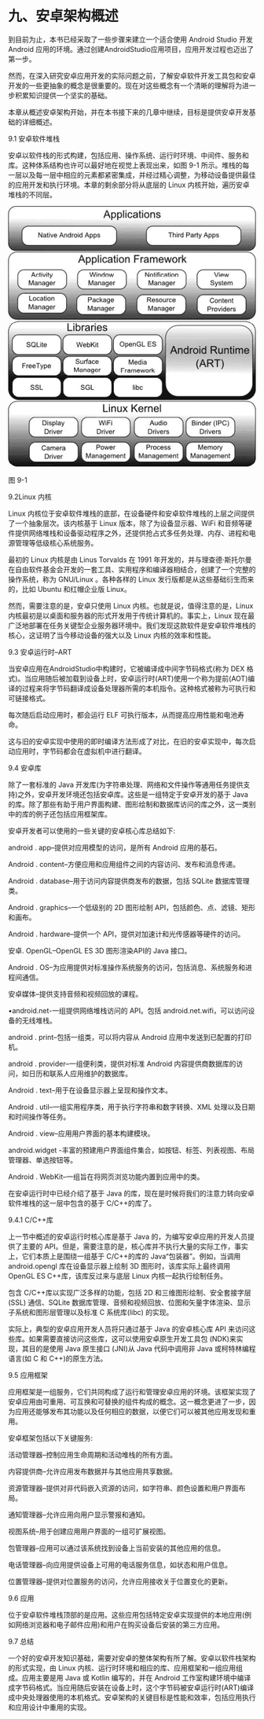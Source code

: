 # 九、安卓架构概述

到目前为止，本书已经采取了一些步骤来建立一个适合使用 Android Studio 开发 Android 应用的环境。通过创建AndroidStudio应用项目，应用开发过程也迈出了第一步。

然而，在深入研究安卓应用开发的实际问题之前，了解安卓软件开发工具包和安卓开发的一些更抽象的概念是很重要的。现在对这些概念有一个清晰的理解将为进一步积累知识提供一个坚实的基础。

本章从概述安卓架构开始，并在本书接下来的几章中继续，目标是提供安卓开发基础的详细概述。

9.1 安卓软件堆栈

安卓以软件栈的形式构建，包括应用、操作系统、运行时环境、中间件、服务和库。这种体系结构也许可以最好地在视觉上表现出来，如图 9-1 所示。堆栈的每一层以及每一层中相应的元素都紧密集成，并经过精心调整，为移动设备提供最佳的应用开发和执行环境。本章的剩余部分将从底层的 Linux 内核开始，遍历安卓堆栈的不同层。

![](img/Image2438.jpg)

图 9-1

9.2Linux 内核

Linux 内核位于安卓软件堆栈的底部，在设备硬件和安卓软件堆栈的上层之间提供了一个抽象层次。该内核基于 Linux 版本，除了为设备显示器、WiFi 和音频等硬件提供网络堆栈和设备驱动程序之外，还提供抢占式多任务处理、内存、进程和电源管理等低级核心系统服务。

最初的 Linux 内核是由 Linus Torvalds 在 1991 年开发的，并与理查德·斯托尔曼在自由软件基金会开发的一套工具、实用程序和编译器相结合，创建了一个完整的操作系统，称为 GNU/Linux 。各种各样的 Linux 发行版都是从这些基础衍生而来的，比如 Ubuntu 和红帽企业版 Linux。

然而，需要注意的是，安卓只使用 Linux 内核。也就是说，值得注意的是，Linux 内核最初是以桌面和服务器的形式开发用于传统计算机的。事实上，Linux 现在最广泛地部署在任务关键型企业服务器环境中。我们发现这款软件是安卓软件堆栈的核心，这证明了当今移动设备的强大以及 Linux 内核的效率和性能。

9.3 安卓运行时–ART

当安卓应用在AndroidStudio中构建时，它被编译成中间字节码格式(称为 DEX 格式)。当应用随后被加载到设备上时，安卓运行时(ART)使用一个称为提前(AOT)编译的过程来将字节码翻译成设备处理器所需的本机指令。这种格式被称为可执行和可链接格式。

每次随后启动应用时，都会运行 ELF 可执行版本，从而提高应用性能和电池寿命。

这与旧的安卓实现中使用的即时编译方法形成了对比，在旧的安卓实现中，每次启动应用时，字节码都会在虚拟机中进行翻译。

9.4 安卓库

除了一套标准的 Java 开发库(为字符串处理、网络和文件操作等通用任务提供支持)之外，安卓开发环境还包括安卓库。这些是一组特定于安卓开发的基于 Java 的库。除了那些有助于用户界面构建、图形绘制和数据库访问的库之外，这一类别中的库的例子还包括应用框架库。

安卓开发者可以使用的一些关键的安卓核心库总结如下:

android . app–提供对应用模型的访问，是所有 Android 应用的基石。

Android . content–方便应用和应用组件之间的内容访问、发布和消息传递。

Android . database–用于访问内容提供商发布的数据，包括 SQLite 数据库管理类。

Android . graphics–一个低级别的 2D 图形绘制 API，包括颜色、点、滤镜、矩形和画布。

Android . hardware–提供一个 API，提供对加速计和光传感器等硬件的访问。

安卓. OpenGL–OpenGL ES 3D 图形渲染API的 Java 接口。

Android . OS–为应用提供对标准操作系统服务的访问，包括消息、系统服务和进程间通信。

安卓媒体–提供支持音频和视频回放的课程。

•android.net-一组提供网络堆栈访问的 API。包括 android.net.wifi，可以访问设备的无线堆栈。

android . print–包括一组类，可以将内容从 Android 应用中发送到已配置的打印机。

android . provider–一组便利类，提供对标准 Android 内容提供商数据库的访问，如日历和联系人应用维护的数据库。

Android . text–用于在设备显示器上呈现和操作文本。

Android . util–一组实用程序类，用于执行字符串和数字转换、XML 处理以及日期和时间操作等任务。

Android . view–应用用户界面的基本构建模块。

android.widget -丰富的预建用户界面组件集合，如按钮、标签、列表视图、布局管理器、单选按钮等。

Android . WebKit–一组旨在将网页浏览功能内置到应用中的类。

在安卓运行时中已经介绍了基于 Java 的库，现在是时候将我们的注意力转向安卓软件堆栈的这一层中包含的基于 C/C++的库了。

9.4.1 C/C++库

上一节中概述的安卓运行时核心库是基于 Java 的，为编写安卓应用的开发人员提供了主要的 API。但是，需要注意的是，核心库并不执行大量的实际工作，事实上，它们本质上是围绕一组基于 C/C++的库的 Java“包装器”。例如，当调用 android.opengl 库在设备显示器上绘制 3D 图形时，该库实际上最终调用 OpenGL ES C++库，该库反过来与底层 Linux 内核一起执行绘制任务。

包含 C/C++库以实现广泛多样的功能，包括 2D 和三维图形绘制、安全套接字层(SSL) 通信、SQLite 数据库管理、音频和视频回放、位图和矢量字体渲染、显示子系统和图形层管理以及标准 C 系统库(libc) 的实现。

实际上，典型的安卓应用开发人员将只通过基于 Java 的安卓核心库 API 来访问这些库。如果需要直接访问这些库，这可以使用安卓原生开发工具包 (NDK)来实现，其目的是使用 Java 原生接口 (JNI)从 Java 代码中调用非 Java 或柯特林编程语言(如 C 和 C++)的原生方法。

9.5 应用框架

应用框架是一组服务，它们共同构成了运行和管理安卓应用的环境。该框架实现了安卓应用由可重用、可互换和可替换的组件构成的概念。这一概念更进了一步，因为应用还能够发布其功能以及任何相应的数据，以便它们可以被其他应用发现和重用。

安卓框架包括以下关键服务:

活动管理器–控制应用生命周期和活动堆栈的所有方面。

内容提供商–允许应用发布数据并与其他应用共享数据。

资源管理器–提供对非代码嵌入资源的访问，如字符串、颜色设置和用户界面布局。

通知管理器–允许应用向用户显示警报和通知。

视图系统–用于创建应用用户界面的一组可扩展视图。

包管理器–应用可以通过该系统找到设备上当前安装的其他应用的信息。

电话管理器–向应用提供设备上可用的电话服务信息，如状态和用户信息。

位置管理器–提供对位置服务的访问，允许应用接收关于位置变化的更新。

9.6 应用

位于安卓软件堆栈顶部的是应用。这些应用包括特定安卓实现提供的本地应用(例如网络浏览器和电子邮件应用)和用户在购买设备后安装的第三方应用。

9.7 总结

一个好的安卓开发知识基础，需要对安卓的整体架构有所了解。安卓以软件栈架构的形式实现，由 Linux 内核、运行时环境和相应的库、应用框架和一组应用组成。应用主要是用 Java 或 Kotlin 编写的，并在 Android 工作室构建环境中编译成字节码格式。当应用随后安装在设备上时，这个字节码被安卓运行时(ART)编译成中央处理器使用的本机格式。安卓架构的关键目标是性能和效率，包括应用执行和应用设计中重用的实现。